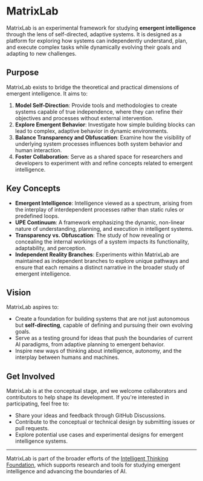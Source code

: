# MatrixLab

MatrixLab is an experimental framework for studying **emergent intelligence** through the lens of self-directed, adaptive systems. It is designed as a platform for exploring how systems can independently understand, plan, and execute complex tasks while dynamically evolving their goals and adapting to new challenges.

## Purpose

MatrixLab exists to bridge the theoretical and practical dimensions of emergent intelligence. It aims to:

1. **Model Self-Direction**: Provide tools and methodologies to create systems capable of true independence, where they can refine their objectives and processes without external intervention.
2. **Explore Emergent Behavior**: Investigate how simple building blocks can lead to complex, adaptive behavior in dynamic environments.
3. **Balance Transparency and Obfuscation**: Examine how the visibility of underlying system processes influences both system behavior and human interaction.
4. **Foster Collaboration**: Serve as a shared space for researchers and developers to experiment with and refine concepts related to emergent intelligence.

## Key Concepts

- **Emergent Intelligence**: Intelligence viewed as a spectrum, arising from the interplay of interdependent processes rather than static rules or predefined loops.
- **UPE Continuum**: A framework emphasizing the dynamic, non-linear nature of understanding, planning, and execution in intelligent systems.
- **Transparency vs. Obfuscation**: The study of how revealing or concealing the internal workings of a system impacts its functionality, adaptability, and perception.
- **Independent Reality Branches**: Experiments within MatrixLab are maintained as independent branches to explore unique pathways and ensure that each remains a distinct narrative in the broader study of emergent intelligence.

## Vision

MatrixLab aspires to:

- Create a foundation for building systems that are not just autonomous but **self-directing**, capable of defining and pursuing their own evolving goals.
- Serve as a testing ground for ideas that push the boundaries of current AI paradigms, from adaptive planning to emergent behavior.
- Inspire new ways of thinking about intelligence, autonomy, and the interplay between humans and machines.

## Get Involved

MatrixLab is at the conceptual stage, and we welcome collaborators and contributors to help shape its development. If you're interested in participating, feel free to:

- Share your ideas and feedback through GitHub Discussions.
- Contribute to the conceptual or technical design by submitting issues or pull requests.
- Explore potential use cases and experimental designs for emergent intelligence systems.

---

MatrixLab is part of the broader efforts of the [Intelligent Thinking Foundation](https://github.com/Intelligent-Thinking-Foundation), which supports research and tools for studying emergent intelligence and advancing the boundaries of AI.
